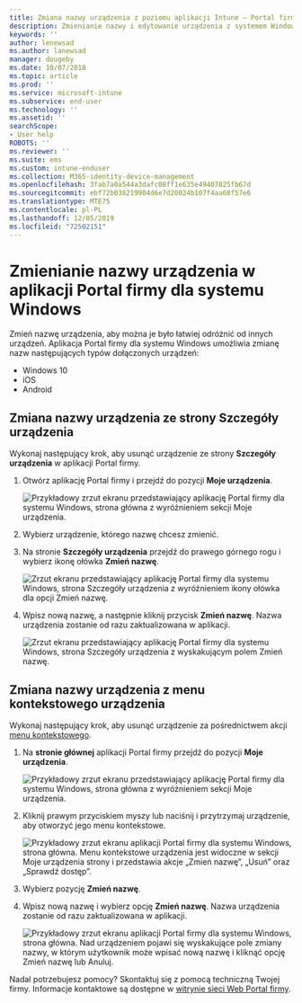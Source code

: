```yaml
---
title: Zmiana nazwy urządzenia z poziomu aplikacji Intune — Portal firmy dla systemu Windows
description: Zmienianie nazwy i edytowanie urządzenia z systemem Windows 10, Android, iOS lub Microsoft HoloLens w aplikacji Intune — Portal firmy dla systemu Windows
keywords: ''
author: lenewsad
ms.author: lanewsad
manager: dougeby
ms.date: 10/07/2018
ms.topic: article
ms.prod: ''
ms.service: microsoft-intune
ms.subservice: end-user
ms.technology: ''
ms.assetid: ''
searchScope:
- User help
ROBOTS: ''
ms.reviewer: ''
ms.suite: ems
ms.custom: intune-enduser
ms.collection: M365-identity-device-management
ms.openlocfilehash: 3fab7a0a544a3dafc08ff1e635e49407825fb67d
ms.sourcegitcommit: ebf72b038219904d6e7d20024b107f4aa68f57e6
ms.translationtype: MTE75
ms.contentlocale: pl-PL
ms.lasthandoff: 12/05/2019
ms.locfileid: "72502151"
---
```

# <a name="rename-device-from-the-company-portal-app-for-windows"></a>Zmienianie nazwy urządzenia w aplikacji Portal firmy dla systemu Windows
Zmień nazwę urządzenia, aby można je było łatwiej odróżnić od innych urządzeń. Aplikacja Portal firmy dla systemu Windows umożliwia zmianę nazw następujących typów dołączonych urządzeń:  
* Windows 10
* iOS
* Android  

## <a name="rename-device-from-device-details-page"></a>Zmiana nazwy urządzenia ze strony **Szczegóły urządzenia**  
Wykonaj następujący krok, aby usunąć urządzenie ze strony **Szczegóły urządzenia** w aplikacji Portal firmy. 

1. Otwórz aplikację Portal firmy i przejdź do pozycji **Moje urządzenia**.  

    ![Przykładowy zrzut ekranu przedstawiający aplikację Portal firmy dla systemu Windows, strona główna z wyróżnieniem sekcji Moje urządzenia.](./media/1809_CheckAccess_Context_Select_Device.png)  
2. Wybierz urządzenie, którego nazwę chcesz zmienić.
3. Na stronie **Szczegóły urządzenia** przejdź do prawego górnego rogu i wybierz ikonę ołówka **Zmień nazwę**.  

     ![Zrzut ekranu przedstawiający aplikację Portal firmy dla systemu Windows, strona Szczegóły urządzenia z wyróżnieniem ikony ołówka dla opcji Zmień nazwę.](./media/1809_Rename_CPapp_Windows_icon.png) 
4. Wpisz nową nazwę, a następnie kliknij przycisk **Zmień nazwę**. Nazwa urządzenia zostanie od razu zaktualizowana w aplikacji.  

     ![Zrzut ekranu przedstawiający aplikację Portal firmy dla systemu Windows, strona Szczegóły urządzenia z wyskakującym polem Zmień nazwę.](./media/1808_RenameApp_Popup.png)  

## <a name="rename-device-from-device-context-menu"></a>Zmiana nazwy urządzenia z menu kontekstowego urządzenia  
Wykonaj następujący krok, aby usunąć urządzenie za pośrednictwem akcji [menu kontekstowego](https://docs.microsoft.com//windows/uwp/design/controls-and-patterns/menus).  

1. Na **stronie głównej** aplikacji Portal firmy przejdź do pozycji **Moje urządzenia**.

    ![Przykładowy zrzut ekranu przedstawiający aplikację Portal firmy dla systemu Windows, strona główna z wyróżnieniem sekcji Moje urządzenia.](./media/1809_CheckAccess_Context_Select_Device.png)  
2. Kliknij prawym przyciskiem myszy lub naciśnij i przytrzymaj urządzenie, aby otworzyć jego menu kontekstowe.  

    ![Przykładowy zrzut ekranu aplikacji Portal firmy dla systemu Windows, strona główna. Menu kontekstowe urządzenia jest widoczne w sekcji **Moje urządzenia** strony i przedstawia akcje „Zmień nazwę”, „Usuń” oraz „Sprawdź dostęp”.](./media/1809_DeviceContextMenu_Windows_CP.png)    
3. Wybierz pozycję **Zmień nazwę**.  
4. Wpisz nową nazwę i wybierz opcję **Zmień nazwę**. Nazwa urządzenia zostanie od razu zaktualizowana w aplikacji.  

     ![Przykładowy zrzut ekranu aplikacji Portal firmy dla systemu Windows, strona główna. Nad urządzeniem pojawi się wyskakujące pole zmiany nazwy, w którym użytkownik może wpisać nową nazwę i kliknąć opcję Zmień nazwę lub Anuluj.](./media/1808_RenameApp_Popup.png)  

Nadal potrzebujesz pomocy? Skontaktuj się z pomocą techniczną Twojej firmy. Informacje kontaktowe są dostępne w [witrynie sieci Web Portal firmy](https://go.microsoft.com/fwlink/?linkid=2010980).

